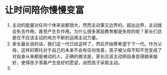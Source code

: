 # 让时间陪你慢慢变富

1. 主动的能量对任何个体来说都很大，然而主动事又边界的。超出边界，主动就会失去作用，甚至产生负作用。为什么很多家庭教育都是失败的呢？家长们总是在不应该主动的地方不断的运用主动力量。
2. 家长最长说的话，我们这一代已经这样了，然后开始寄希望于下一代。作为父母，这样的寄托对于自己的未来不会有任何改善，孩子被父母不知不觉变成了对自身从来都是被动的人。正确的做法是，家长应该主动把自身变得越来越好，使得孩子羡慕产生变好的愿望，进而孩子采取主动。 
3. 
